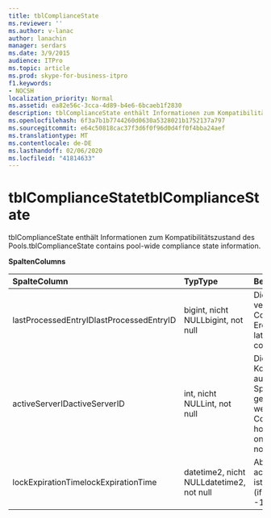 ```yaml
---
title: tblComplianceState
ms.reviewer: ''
ms.author: v-lanac
author: lanachin
manager: serdars
ms.date: 3/9/2015
audience: ITPro
ms.topic: article
ms.prod: skype-for-business-itpro
f1.keywords:
- NOCSH
localization_priority: Normal
ms.assetid: ea82e56c-3cca-4d89-b4e6-6bcaeb1f2830
description: tblComplianceState enthält Informationen zum Kompatibilitätszustand des Pools.
ms.openlocfilehash: 6f3a7b1b7744260d0630a5328021b1752137a797
ms.sourcegitcommit: e64c50818cac37f3d6f0f96d0d4ff0f4bba24aef
ms.translationtype: MT
ms.contentlocale: de-DE
ms.lasthandoff: 02/06/2020
ms.locfileid: "41814633"
---
```

# <a name="tblcompliancestate"></a><span data-ttu-id="afb8d-103">tblComplianceState</span><span class="sxs-lookup"><span data-stu-id="afb8d-103">tblComplianceState</span></span>
 
<span data-ttu-id="afb8d-104">tblComplianceState enthält Informationen zum Kompatibilitätszustand des Pools.</span><span class="sxs-lookup"><span data-stu-id="afb8d-104">tblComplianceState contains pool-wide compliance state information.</span></span>
  
<span data-ttu-id="afb8d-105">**Spalten**</span><span class="sxs-lookup"><span data-stu-id="afb8d-105">**Columns**</span></span>

|<span data-ttu-id="afb8d-106">**Spalte**</span><span class="sxs-lookup"><span data-stu-id="afb8d-106">**Column**</span></span>|<span data-ttu-id="afb8d-107">**Typ**</span><span class="sxs-lookup"><span data-stu-id="afb8d-107">**Type**</span></span>|<span data-ttu-id="afb8d-108">**Beschreibung**</span><span class="sxs-lookup"><span data-stu-id="afb8d-108">**Description**</span></span>|
|:-----|:-----|:-----|
|<span data-ttu-id="afb8d-109">lastProcessedEntryID</span><span class="sxs-lookup"><span data-stu-id="afb8d-109">lastProcessedEntryID</span></span>  <br/> |<span data-ttu-id="afb8d-110">bigint, nicht NULL</span><span class="sxs-lookup"><span data-stu-id="afb8d-110">bigint, not null</span></span>  <br/> |<span data-ttu-id="afb8d-111">Die ID des letzten verarbeiteten Compliance-Ereignisses.</span><span class="sxs-lookup"><span data-stu-id="afb8d-111">ID of the latest processed compliance event.</span></span>  <br/> |
|<span data-ttu-id="afb8d-112">activeServerID</span><span class="sxs-lookup"><span data-stu-id="afb8d-112">activeServerID</span></span>  <br/> |<span data-ttu-id="afb8d-113">int, nicht NULL</span><span class="sxs-lookup"><span data-stu-id="afb8d-113">int, not null</span></span>  <br/> |<span data-ttu-id="afb8d-114">Die ID des Kompatibilitätsservers, auf dem die exklusive Sperre für die Datenbank gespeichert ist, oder-1, wenn kein.</span><span class="sxs-lookup"><span data-stu-id="afb8d-114">ID of the Compliance server holding the exclusive lock on the database, or -1 if none.</span></span>  <br/> |
|<span data-ttu-id="afb8d-115">lockExpirationTime</span><span class="sxs-lookup"><span data-stu-id="afb8d-115">lockExpirationTime</span></span>  <br/> |<span data-ttu-id="afb8d-116">datetime2, nicht NULL</span><span class="sxs-lookup"><span data-stu-id="afb8d-116">datetime2, not null</span></span>  <br/> |<span data-ttu-id="afb8d-117">Ablaufzeit Sperren (wenn activeServerID nicht-1 ist).</span><span class="sxs-lookup"><span data-stu-id="afb8d-117">Lock expiration time (if activeServerID is not -1).</span></span>  <br/> |
   

